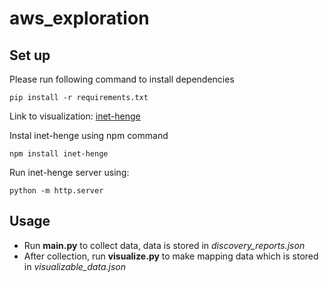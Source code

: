# aws_exploration

## Set up
Please run following command to install dependencies
```
pip install -r requirements.txt
```

Link to visualization: [inet-henge](https://github.com/codeout/inet-henge)

Instal inet-henge using npm command
```
npm install inet-henge
```

Run inet-henge server using:
```
python -m http.server
```

## Usage
- Run **main.py** to collect data, data is stored in *discovery_reports.json*
- After collection, run **visualize.py** to make mapping data which is stored in *visualizable_data.json*
